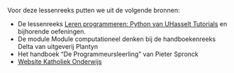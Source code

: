 Voor deze lessenreeks putten we uit de volgende bronnen:

* De lessenreeks <a href="https://www.youtube.com/playlist?list=PL2iW_rkiCt7UqxL47lGkBaTgApj_QHJ0K">Leren programmeren: Python van UHasselt Tutorials</a> en 
bijhorende oefeningen.
* De module Module computationeel denken bij de handboekenreeks Delta van uitgeverij Plantyn
* Het handboek “De Programmeursleerling” van Pieter Spronck
* <a href="https://pro.katholiekonderwijs.vlaanderen/computationeel-denken">Website Katholiek Onderwijs</a>
